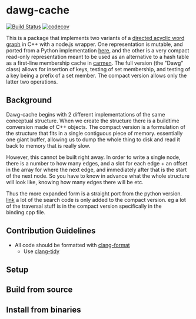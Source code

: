 # dawg-cache

[![Build Status](https://travis-ci.org/mapbox/dawg-cache.svg?branch=master)](https://travis-ci.org/mapbox/dawg-cache)
[![codecov](https://codecov.io/gh/mapbox/dawg-cache/branch/master/graph/badge.svg)](https://codecov.io/gh/mapbox/dawg-cache)

This is a package that implements two variants of a [directed acyclic word graph](https://en.wikipedia.org/wiki/Deterministic_acyclic_finite_state_automaton) in C++ with a node.js wrapper. One representation is mutable, and ported from a Python implementation [here](https://gist.github.com/smhanov/94230b422c2100ae4218), and the other is a very compact read-only representation meant to be used as an alternative to a hash table as a first-line membership cache in [carmen](https://github.com/mapbox/carmen/). The full version (the "Dawg" class) allows for insertion of keys, testing of set membership, and testing of a key being a prefix of a set member. The compact version allows only the latter two operations.


## Background

Dawg-cache begins with 2 different implementations of the same conceptual structure. When we create the structure there is a buildtime conversion made of C++ objects.
The compact version is a formulation of the structure that fits in a single contiguous piece of memory. essentially one giant buffer, allowing us to dump the whole thing to disk and read it back to memory that is really slow.

However, this cannot be built right away. In order to write a single node, there is a number to how many edges, and a slot for each edge + an offset in the array for where the next edge, and immediately after that is the start of the next node. So you have to know in advance what the whole structure will look like, knowing how many edges there will be etc.

Thus the more expanded form is a straight port from the python version. [link]() a lot of the search code is only added to the compact version. eg a lot of the traversal stuff is in the compact version specifically in the binding.cpp file.

## Contribution Guidelines
* All code should be formatted with [clang-format](https://clang.llvm.org/docs/ClangFormat.html)
    * Use [clang-tidy](https://clang.llvm.org/extra/clang-tidy/)

## Setup
## Build from source
## Install from binaries

